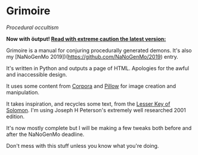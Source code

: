 # Grimoire
*Procedural occultism*

**Now with öutput! [Read with extreme caution the latest version:](https://splendid-snail.github.io/grimoire/)**

Grimoire is a manual for conjuring procedurally generated demons. It's also my [NaNoGenMo 2019])(https://github.com/NaNoGenMo/2019) entry.

It's written in Python and outputs a page of HTML. Apologies for the awful and inaccessible design. 

It uses some content from [Corpora](https://github.com/dariusk/corpora) and [Pillow](https://python-pillow.org/) for image creation and manipulation.

It takes inspiration, and recycles some text, from the [Lesser Key of Solomon](https://en.wikipedia.org/wiki/Lesser_Key_of_Solomon). I'm using Joseph H Peterson's extremely well researched 2001 edition.

It's now mostly complete but I will be making a few tweaks both before and after the NaNoGenMo deadline.

Don't mess with this stuff unless you know what you're doing.
